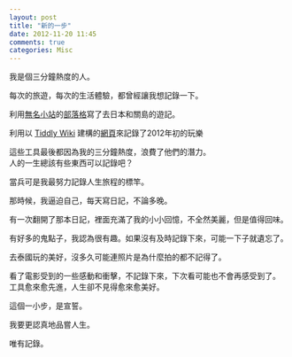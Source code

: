 ```yaml
---
layout: post
title: "新的一步"
date: 2012-11-20 11:45
comments: true
categories: Misc
---
```

我是個三分鐘熱度的人。
<!-- more -->

每次的旅遊，每次的生活體驗，都曾經讓我想記錄一下。

利用[無名小站](http://www.wretch.cc/)的[部落格](http://www.wretch.cc/blog/rickwangtw2)寫了去日本和關島的遊記。

利用以 [Tiddly Wiki](http://tiddlywiki.com/) 建構的[網頁](http://rickwangtw.tiddlyspace.com/)來記錄了2012年初的玩樂

這些工具最後都因為我的三分鐘熱度，浪費了他們的潛力。
<br />
人的一生總該有些東西可以記錄吧？

當兵可是我最努力記錄人生旅程的標竿。

那時候，我逼迫自己，每天寫日記，不論多晚。

有一次翻開了那本日記，裡面充滿了我的小小回憶，不全然美麗，但是值得回味。

有好多的鬼點子，我認為很有趣。如果沒有及時記錄下來，可能一下子就遺忘了。

去泰國玩的美好，沒多久可能連照片是為什麼拍的都不記得了。

看了電影受到的一些感動和衝擊，不記錄下來，下次看可能也不會再感受到了。
<br />
工具愈來愈先進，人生卻不見得愈來愈美好。

這個一小步，是宣誓。

我要更認真地品嘗人生。

唯有記錄。
<br />
